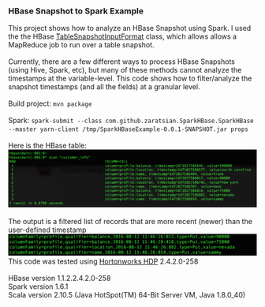 <h3>HBase Snapshot to Spark Example</h3>
<p>
This project shows how to analyze an HBase Snapshot using Spark. I used the the HBase <a href="https://hbase.apache.org/apidocs/org/apache/hadoop/hbase/mapreduce/TableSnapshotInputFormat.html">TableSnapshotInputFormat</a> class, which allows allows a MapReduce job to run over a table snapshot.
<br>
<br>
Currently, there are a few different ways to process HBase Snapshots (using Hive, Spark, etc), but many of these methods cannot analyze the timestamps at the variable-level. This code shows how to filter/analyze the snapshot timestamps (and all the fields) at a granular level.
<br>
<br>Build project: <code>mvn package</code>
<br>
<br>Spark: <code>spark-submit --class com.github.zaratsian.SparkHBase.SparkHBase --master yarn-client /tmp/SparkHBaseExample-0.0.1-SNAPSHOT.jar props</code>
<br>
<br>
Here is the HBase table:
<img src="screenshots/hbase_records.png" class="inline"/>
<br>
<br>
The output is a filtered list of records that are more recent (newer) than the user-defined timestamp
<img src="screenshots/hbase_spark_output.png" class="inline"/>
<br>
This code was tested using <a href="http://hortonworks.com/products/data-center/hdp/">Hortonworks HDP</a> 2.4.2.0-258 
<br>
<br>HBase version 1.1.2.2.4.2.0-258
<br>Spark version 1.6.1
<br>Scala version 2.10.5 (Java HotSpot(TM) 64-Bit Server VM, Java 1.8.0_40) 
</p>
